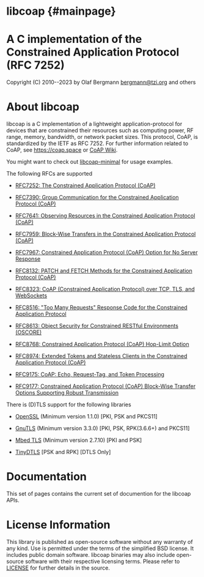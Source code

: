 libcoap                         {#mainpage}
=======

A C implementation of the Constrained Application Protocol (RFC 7252)
=====================================================================

Copyright (C) 2010--2023 by Olaf Bergmann <bergmann@tzi.org> and others

About libcoap
=============

libcoap is a C implementation of a lightweight application-protocol
for devices that are constrained their resources such as computing
power, RF range, memory, bandwidth, or network packet sizes. This
protocol, CoAP, is standardized by the IETF as RFC 7252. For further
information related to CoAP, see <https://coap.space> or
[CoAP Wiki](https://en.wikipedia.org/wiki/Constrained_Application_Protocol).

You might want to check out
[libcoap-minimal](https://github.com/obgm/libcoap-minimal) for usage
examples.

The following RFCs are supported

* [RFC7252: The Constrained Application Protocol (CoAP)](https://rfc-editor.org/rfc/rfc7252)

* [RFC7390: Group Communication for the Constrained Application Protocol (CoAP)](https://rfc-editor.org/rfc/rfc7390)

* [RFC7641: Observing Resources in the Constrained Application Protocol (CoAP)](https://rfc-editor.org/rfc/rfc7641)

* [RFC7959: Block-Wise Transfers in the Constrained Application Protocol (CoAP)](https://rfc-editor.org/rfc/rfc7959)

* [RFC7967: Constrained Application Protocol (CoAP) Option for No Server Response](https://rfc-editor.org/rfc/rfc7967)

* [RFC8132: PATCH and FETCH Methods for the Constrained Application Protocol (CoAP)](https://rfc-editor.org/rfc/rfc8132)

* [RFC8323: CoAP (Constrained Application Protocol) over TCP, TLS, and WebSockets](https://rfc-editor.org/rfc/rfc8323)

* [RFC8516: "Too Many Requests" Response Code for the Constrained Application Protocol](https://rfc-editor.org/rfc/rfc8516)

* [RFC8613: Object Security for Constrained RESTful Environments (OSCORE)](https://rfc-editor.org/rfc/rfc8613)

* [RFC8768: Constrained Application Protocol (CoAP) Hop-Limit Option](https://rfc-editor.org/rfc/rfc8768)

* [RFC8974: Extended Tokens and Stateless Clients in the Constrained Application Protocol (CoAP)](https://rfc-editor.org/rfc/rfc8974)

* [RFC9175: CoAP: Echo, Request-Tag, and Token Processing](https://rfc-editor.org/rfc/rfc9175)

* [RFC9177: Constrained Application Protocol (CoAP) Block-Wise Transfer Options Supporting Robust Transmission](https://rfc-editor.org/rfc/rfc9177)

There is (D)TLS support for the following libraries

* [OpenSSL](https://www.openssl.org) (Minimum version 1.1.0) [PKI, PSK and PKCS11]

* [GnuTLS](https://www.gnutls.org) (Minimum version 3.3.0) [PKI, PSK, RPK(3.6.6+) and PKCS11]

* [Mbed TLS](https://www.trustedfirmware.org/projects/mbed-tls/) (Minimum version 2.7.10) [PKI and PSK]

* [TinyDTLS](https://github.com/eclipse/tinydtls) [PSK and RPK] [DTLS Only]

Documentation
=============

This set of pages contains the current set of documention for the libcoap APIs.

License Information
===================

This library is published as open-source software without any warranty
of any kind. Use is permitted under the terms of the simplified BSD
license. It includes public domain software. libcoap binaries may also
include open-source software with their respective licensing terms.
Please refer to
[LICENSE](https://raw.githubusercontent.com/obgm/libcoap/develop/LICENSE)
for further details in the source.
